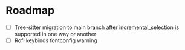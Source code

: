 # Roadmap

- [ ] Tree-sitter migration to main branch after incremental_selection is supported in one way or another
- [ ] Rofi keybinds fontconfig warning
